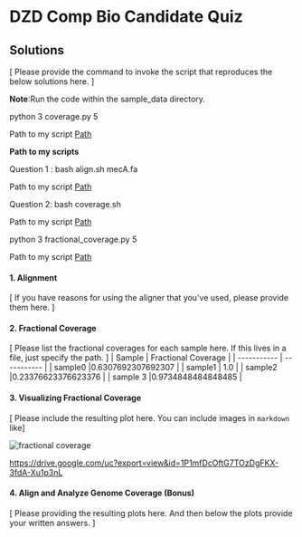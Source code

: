 
# DZD Comp Bio Candidate Quiz 

## Solutions 

[  Please provide the command to invoke the script that reproduces the below solutions here.  ] 

**Note**:Run the code within the sample_data directory.

python 3 coverage.py 5

Path to my script [Path](https://github.com/Parcelli/Bioinformatics-upskill/blob/main/DZD-quiz/coverage.py)

**Path to my scripts**

Question 1 : bash align.sh mecA.fa

Path to my script [Path](https://github.com/Parcelli/Bioinformatics-upskill/blob/main/DZD-quiz/Scripts/align.sh)

Question 2: bash coverage.sh

Path to my script [Path](https://github.com/Parcelli/Bioinformatics-upskill/blob/main/DZD-quiz/Scripts/coverage.sh)

python 3 fractional_coverage.py   5

Path to my script [Path](https://github.com/Parcelli/Bioinformatics-upskill/blob/main/DZD-quiz/Scripts/fractional_coverage.py)




#### 1. Alignment   

[  If you have reasons for using the aligner that you've used, please provide them here.  ]



#### 2. Fractional Coverage 

[  Please list the fractional coverages for each sample here. If this lives in a file, just specify the 
path.  ]
| Sample      | Fractional Coverage |
| ----------- | ----------- |
| sample0    |0.6307692307692307 |
| sample1  | 1.0       |
| sample2  |0.23376623376623376 |
| sample 3  |0.9734848484848485 |
 


#### 3. Visualizing Fractional Coverage

[  Please include the resulting plot here. You can include images in `markdown` like] 

![fractional coverage](https://drive.google.com/uc?export=view&id=1P1mfDcOftG7TOzDgFKX-3fdA-Xu1p3nL) 



https://drive.google.com/uc?export=view&id=1P1mfDcOftG7TOzDgFKX-3fdA-Xu1p3nL


#### 4. Align and Analyze Genome Coverage (Bonus)

[  Please providing the resulting plots here. And then below the plots provide your written answers. ] 

	
